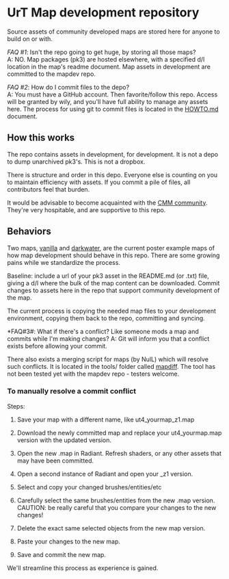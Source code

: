 UrT Map development repository
=====
Source assets of community developed maps are stored here for anyone to build on or with.

*FAQ #1*: Isn't the repo going to get huge, by storing all those maps?  
A: NO. Map packages (pk3) are hosted elsewhere, with a specified d/l location in the map's readme document. Map assets in development are committed to the mapdev repo.

*FAQ #2*: How do I commit files to the depo?  
A: You must have a GitHub account. Then favorite/follow this repo. Access will be granted by wily, and you'll have full ability to manage any assets here. The process for using git to commit files is located in the [HOWTO.md](../HOWTO.md) document.

How this works
-----
The repo contains assets in development, for development. It is not a depo to dump unarchived pk3's. This is not a dropbox.

There is structure and order in this depo. Everyone else is counting on you to maintain efficiency with assets. If you commit a pile of files, all contributors feel that burden.

It would be advisable to become acquainted with the [CMM community](http://www.custommapmakers.org/). They're very hospitable, and are supportive to this repo.

Behaviors
-----
Two maps, [vanilla](vanilla) and [darkwater](darkwater), are the current poster example maps of how map development should behave in this repo. There are some growing pains while we standardize the process.

Baseline: include a url of your pk3 asset in the README.md (or .txt) file, giving a d/l where the bulk of the map content can be downloaded. Commit changes to assets here in the repo that support community development of the map.

The current process is copying the needed map files to your development environment, copying them back to the repo, committing and syncing.

*FAQ#3#: What if there's a conflict? Like someone mods a map and commits while I'm making changes?
A: Git will inform you that a conflict exists before allowing your commit.

There also exists a merging script for maps (by NulL) which will resolve such conflicts. It is located in the tools/ folder called [mapdiff](../tools/mapdiff). The tool has not been tested yet with the mapdev repo - testers welcome.

### To manually resolve a commit conflict
Steps:  

1) Save your map with a different name, like ut4_yourmap_z1.map

2) Download the newly committed map and replace your ut4_yourmap.map version with the updated version.

3) Open the new .map in Radiant. Refresh shaders, or any other assets that may have been committed.

4) Open a second instance of Radiant and open your _z1 version.

5) Select and copy your changed brushes/entities/etc

6) Carefully select the same brushes/entities from the new .map version. CAUTION: be really careful that you compare your changes to the new changes!

7) Delete the exact same selected objects from the new map version.

8) Paste your changes to the new map.

9) Save and commit the new map.


We'll streamline this process as experience is gained.
